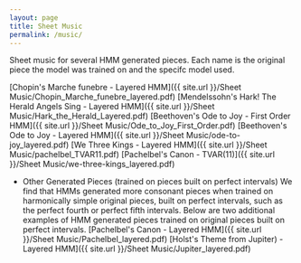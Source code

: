 ```yaml
---
layout: page
title: Sheet Music
permalink: /music/
---
```


Sheet music for several HMM generated pieces.  Each name is the original piece the model was trained on and the specifc model used.

[Chopin's Marche funebre - Layered HMM]({{ site.url }}/Sheet Music/Chopin_Marche_funebre_layered.pdf)
[Mendelssohn's Hark! The Herald Angels Sing - Layered HMM]({{ site.url }}/Sheet Music/Hark_the_Herald_Layered.pdf)
[Beethoven's Ode to Joy - First Order HMM]({{ site.url }}/Sheet Music/Ode_to_Joy_First_Order.pdf)
[Beethoven's Ode to Joy - Layered HMM]({{ site.url }}/Sheet Music/ode-to-joy_layered.pdf)
[We Three Kings - Layered HMM]({{ site.url }}/Sheet Music/pachelbel_TVAR11.pdf)
[Pachelbel's Canon - TVAR(11)]({{ site.url }}/Sheet Music/we-three-kings_layered.pdf)

- Other Generated Pieces (trained on pieces built on perfect intervals)
We find that HMMs generated more consonant pieces when trained on harmonically simple original pieces, built on perfect intervals, such as the perfect fourth or perfect fifth intervals.  Below are two additional examples of HMM generated pieces trained on original pieces built on perfect intervals. 
[Pachelbel's Canon - Layered HMM]({{ site.url }}/Sheet Music/Pachelbel_layered.pdf)
[Holst's Theme from Jupiter) - Layered HMM]({{ site.url }}/Sheet Music/Jupiter_layered.pdf)
